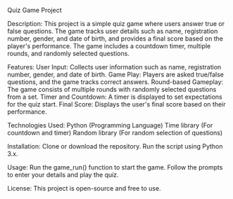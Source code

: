 Quiz Game Project

Description:
This project is a simple quiz game where users answer true or false questions. The game tracks user details such as name, registration number, gender, and date of birth, and provides a final score based on the player's performance. The game includes a countdown timer, multiple rounds, and randomly selected questions.

Features:
User Input: Collects user information such as name, registration number, gender, and date of birth.
Game Play: Players are asked true/false questions, and the game tracks correct answers.
Round-based Gameplay: The game consists of multiple rounds with randomly selected questions from a set.
Timer and Countdown: A timer is displayed to set expectations for the quiz start.
Final Score: Displays the user's final score based on their performance.

Technologies Used:
Python (Programming Language)
Time library (For countdown and timer)
Random library (For random selection of questions)

Installation:
Clone or download the repository.
Run the script using Python 3.x.

Usage:
Run the game_run() function to start the game. Follow the prompts to enter your details and play the quiz.

License:
This project is open-source and free to use.
